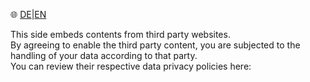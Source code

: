&#127760; [DE](./?lang=de)|[EN](./?lang=en)

This side embeds contents from third party websites.  
By agreeing to enable the third party content, you are subjected to the handling of your data according to that party.  
You can review their respective data privacy policies here:  
<span class="md-policiesSoundcloud"></span>
<span class="md-policiesVimeo"></span>
